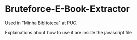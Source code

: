 # Bruteforce-E-Book-Extractor
Used in "Minha Biblioteca" at PUC.

Explainations about how to use it are inside the javascript file
